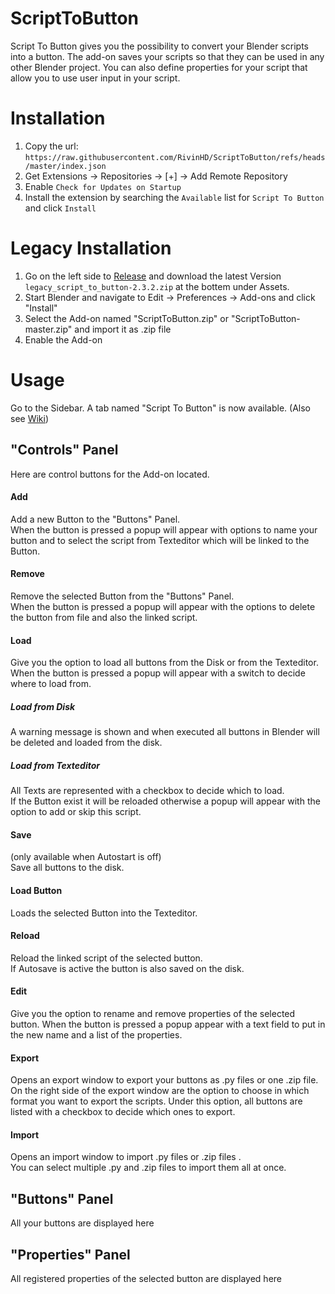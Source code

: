# ScriptToButton
Script To Button gives you the possibility to convert your Blender scripts into a button.
The add-on saves your scripts so that they can be used in any other Blender project.
You can also define properties for your script that allow you to use user input in your script.

# Installation 
1. Copy the url: `https://raw.githubusercontent.com/RivinHD/ScriptToButton/refs/heads/master/index.json`
2. Get Extensions → Repositories → [+] → Add Remote Repository
3. Enable `Check for Updates on Startup`
4. Install the extension by searching the `Available` list for `Script To Button` and click `Install`

# Legacy Installation
1. Go on the left side to [Release](https://github.com/RivinHD/ScriptToButton/releases/latest) and download the latest Version `legacy_script_to_button-2.3.2.zip` at the bottem under Assets.
1. Start Blender and navigate to Edit -> Preferences -> Add-ons and click "Install"
2. Select the Add-on named "ScriptToButton.zip" or "ScriptToButton-master.zip" and import it as .zip file
3. Enable the Add-on

# Usage
Go to the Sidebar. A tab named "Script To Button" is now available. (Also see [Wiki](https://github.com/RivinHD/ScriptToButton/wiki))

## "Controls" Panel
Here are control buttons for the Add-on located.

#### Add
Add a new Button to the "Buttons" Panel.
<br> When the button is pressed a popup will appear with options to name your button and to select the script from Texteditor which will be linked to the Button.

#### Remove
Remove the selected Button from the "Buttons" Panel.
<br> When the button is pressed a popup will appear with the options to delete the button from file and also the linked script.

#### Load
Give you the option to load all buttons from the Disk or from the Texteditor.
When the button is pressed a popup will appear with a switch to decide where to load from.
##### Load from Disk
A warning message is shown and when executed all buttons in Blender will be deleted and loaded from the disk.
##### Load from Texteditor
All Texts are represented with a checkbox to decide which to load.
<br> If the Button exist it will be reloaded otherwise a popup will appear with the option to add or skip this script.

#### Save 
(only available when Autostart is off)
<br> Save all buttons to the disk.

#### Load Button
Loads the selected Button into the Texteditor.

#### Reload
Reload the linked script of the selected button.
<br> If Autosave is active the button is also saved on the disk.

#### Edit
Give you the option to rename and remove properties of the selected button.
When the button is pressed a popup appear with a text field to put in the new name and a list of the properties.

#### Export
Opens an export window to export your buttons as .py files or one .zip file.
<br> On the right side of the export window are the option to choose in which format you want to export the scripts. Under this option, all buttons are listed with a checkbox to decide which ones to export.

#### Import
Opens an import window to import .py files or .zip files .
<br> You can select multiple .py and .zip files to import them all at once.

## "Buttons" Panel
All your buttons are displayed here

## "Properties" Panel
All registered properties of the selected button are displayed here

